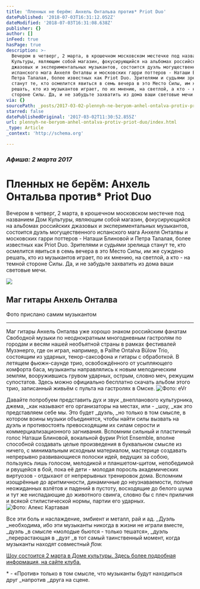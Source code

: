 ```yaml
---
title: 'Пленных не берём: Анхель Онтальва против* Priot Duo'
datePublished: '2018-07-03T16:31:12.052Z'
dateModified: '2018-07-03T16:31:08.638Z'
publisher: {}
author: []
inFeed: true
hasPage: true
description: >-
  Вечером в четверг, 2 марта, в крошечном московском местечке под названием Дом
  Культуры, являющим собой магазин, фокусирующийся на альбомах российских
  джазовых и экспериментальных музыкантов, состоится дуэль могущественного
  испанского мага Анхеля Онталвы и московских гарри поттеров - Наташи Блиновой и
  Петра Талалая, более известных как Priot Duo. Зрителями и судьями зрелища
  станут те, кто осмелится явиться в семь вечера в это Место Силы, им же суждено
  решать, кто из музыкантов играет, по их мнению, на светлой, а кто - на темной
  стороне Силы. Да, и не забудьте захватить из дома ваши световые мечи.
via: {}
sourcePath: _posts/2017-03-02-plennyh-ne-beryom-anhel-ontalva-protiv-priot-duo.md
starred: false
datePublishedOriginal: '2017-03-02T11:30:52.855Z'
url: plennyh-ne-beryom-anhel-ontalva-protiv-priot-duo/index.html
_type: Article
_context: 'http://schema.org'

---
```

### _Афиша: 2 марта 2017_

# Пленных не берём: Анхель Онтальва против\* Priot Duo

Вечером в четверг, 2 марта, в крошечном московском местечке под названием Дом Культуры, являющим собой магазин, фокусирующийся на альбомах российских джазовых и экспериментальных музыкантов, состоится дуэль могущественного испанского мага Анхеля Онталвы и московских гарри поттеров - Наташи Блиновой и Петра Талалая, более известных как Priot Duo. Зрителями и судьями зрелища станут те, кто осмелится явиться в семь вечера в это Место Силы, им же суждено решать, кто из музыкантов играет, по их мнению, на светлой, а кто - на темной стороне Силы. Да, и не забудьте захватить из дома ваши световые мечи.

<article style=""><img src="https://the-grid-user-content.s3-us-west-2.amazonaws.com/0e710976-c677-480a-9761-b9e179daf039.jpg" /><h1>Маг гитары Анхель Онталва</h1><p>Фото прислано самим музыкантом</p></article>

---

Маг гитары Анхель Онталва уже хорошо знаком российским фанатам Свободной музыки по неоднократным многодневным гастролям по городам и весям нашей необъятной страны в рамках фестивалей Музэнерго, где он играл, например, в Pailhe Ontalva Bülow Trio, состоящим из ударных, тенор-саксофона и гитары с обработкой. В летящем фьюжн-саунде трио, освобождённого от усыпляющего комфорта баса, музыканты направлялись к новым мелодическим землям, вооружившись грувом ударных, острым, словно меч, режущим супостатов. Здесь можно официально бесплатно скачать альбом этого трио, записанный живьём с пульта на гастролях в Омске.
![Фото: eVr](https://the-grid-user-content.s3-us-west-2.amazonaws.com/e7fd10b8-5aa9-4f97-aa82-2cdf97333140.jpg)

Давайте попробуем представить дух и звук _внепланового культурника, джема, _как называют его организаторы на местах, или - _шоу, _как это представляем себе мы. Это будет _дуэль, _но только в том смысле, в котором воины музыки объединятся, чтобы найти силы вызвать на дуэль и противостоять превосходящим их силам серости и коммерциализационного загнивания. Вспомним сильный и пластичный голос Наташи Блиновой, вокальной фурии Priot Ensemble, вполне способной создавать целые произведения в буквальном смысле из ничего, с минимальным исходным материалом, мастерице создавать непрерывно развивающиеся полоски идей, ведущих за собою, пользуясь лишь голосом, мелодикой и планшетом-щитом, непобедимой и рвущейся в бой, пока её дети - молодая поросль академических виртуозов - отдыхают от непрерывных тренировок дома. Вспомним изощрённые до аритмичности, динамичные до неузнаваемости, полные неожиданных взлётов и падений в пустоту, восходящие до белого шума и тут же ниспадающие до животного свинга, словно бы с плеч приличия и всякой стилистической нормы, партии его ударных.
![Фото: Алекс Картавая](https://the-grid-user-content.s3-us-west-2.amazonaws.com/0258447e-01f8-4686-8c25-31fc15635203.jpg)

Все эти боль и наслаждение, эмбиент и металл, рай и ад. _Дуэль _необходима, ибо эти музыканты никогда в жизни не играли вместе, _дуэль _в смысле «молодые бьются - только тешатся», _дуэль _перерастающая в _дуэт _в тот самый таинственный момент, когда музыканты находят совместный _flow._

[Шоу состоится 2 марта в Доме культуры. Здесь более подробная информация, на сайте клуба.][0]

\* - «Против» только в том смысле, что музыканты будут находиться друг _напротив _друга на сцене.

[0]: http://www.domkultury.su/meetings.php?meetingid=339 "Angel Ontalva and Friends"